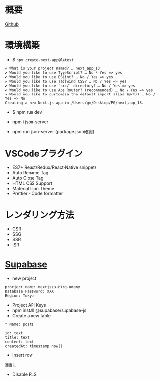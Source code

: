 # 概要
[Github](https://github.com/Shin-sibainu/next.js13-blog-for-udemy)

# 環境構築
* $ `npx create-next-app@latest`

```
✔ What is your project named? … next_app_13
✔ Would you like to use TypeScript? … No / Yes => yes
✔ Would you like to use ESLint? … No / Yes => yes
✔ Would you like to use Tailwind CSS? … No / Yes => yes
✔ Would you like to use `src/` directory? … No / Yes => yes
✔ Would you like to use App Router? (recommended) … No / Yes => yes
✔ Would you like to customize the default import alias (@/*)? … No / Yes => No
Creating a new Next.js app in /Users/gm/Desktop/PG/next_app_13.
```

* $ npm run dev


* npm i json-server
* npm run json-server (package.json確認)

# VSCodeプラグイン
* ES7+ React/Redux/React-Native snippets
* Auto Rename Tag
* Auto Close Tag
* HTML CSS Support
* Material Icon Theme
* Prettier - Code formatter

# レンダリング方法
* CSR
* SSG
* SSR
* ISR


# [Supabase](https://supabase.com/docs/reference/javascript/installing)
*  new project
```
procject name: nextjs13-blog-udemy
Database Password: XXX
Region: Tokyo
```
* Project API Keys
* npm install @supabase/supabase-js
* Create a new table

```
* Name: posts

id: text
title: text
content: text
createdAt: timestamp now()
```
* insert row
```
適当に
```
* Disable RLS